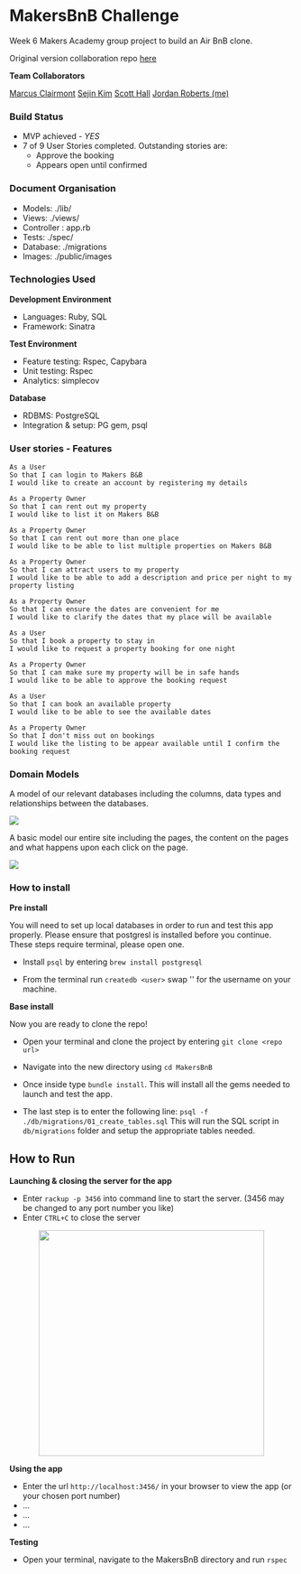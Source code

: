 MakersBnB Challenge
=================

Week 6 Makers Academy group project to build an Air BnB clone.

Original version collaboration repo <a href="https://github.com/Kintaro-Oe/MakersBnB">here</a>

__Team Collaborators__

<a href="https://github.com/Kintaro-Oe">Marcus Clairmont</a>
<a href="https://github.com/sejinkay">Sejin Kim</a>
<a href="https://github.com/HottScall">Scott Hall</a>
<a href="https://github.com/jordantroberts">Jordan Roberts (me)</a>

### Build Status  
* MVP achieved - *YES*
* 7 of 9 User Stories completed. Outstanding stories are:      
    - Approve the booking
    - Appears open until confirmed


### Document Organisation
* Models: ./lib/
* Views: ./views/
* Controller : app.rb
* Tests: ./spec/
* Database: ./migrations
* Images: ./public/images

### Technologies Used
__Development Environment__

* Languages: Ruby, SQL
* Framework: Sinatra  

__Test Environment__

* Feature testing: Rspec, Capybara
* Unit testing:  Rspec
* Analytics: simplecov

__Database__

* RDBMS: PostgreSQL
* Integration & setup: PG gem, psql

### User stories - Features
```
As a User
So that I can login to Makers B&B
I would like to create an account by registering my details

As a Property Owner
So that I can rent out my property
I would like to list it on Makers B&B

As a Property Owner
So that I can rent out more than one place
I would like to be able to list multiple properties on Makers B&B

As a Property Owner
So that I can attract users to my property
I would like to be able to add a description and price per night to my property listing

As a Property Owner
So that I can ensure the dates are convenient for me
I would like to clarify the dates that my place will be available

As a User
So that I book a property to stay in
I would like to request a property booking for one night

As a Property Owner
So that I can make sure my property will be in safe hands
I would like to be able to approve the booking request

As a User
So that I can book an available property
I would like to be able to see the available dates

As a Property Owner
So that I don't miss out on bookings
I would like the listing to be appear available until I confirm the booking request
```

### Domain Models

A model of our relevant databases including the columns, data types and relationships between the databases.

<img src="./public/images/database_model.png">

A basic model our entire site including the pages, the content on the pages and what happens upon each click on the page.

<img src="./public/images/Ruby_n_b_model.png">


### How to install
__Pre install__

You will need to set up local databases in order to run and test this app properly. Please ensure that postgresl is installed before you continue. These steps require terminal, please open one.

* Install `psql` by entering `brew install postgresql`

* From the terminal run `createdb <user>` swap '<user>' for the username on your machine.

__Base install__

Now you are ready to clone the repo!

 * Open your terminal and clone the project by entering `git clone <repo url>`

 * Navigate into the new directory using `cd MakersBnB`

 * Once inside type `bundle install`. This will install all the gems needed to launch and test the app.

 * The last step is to enter the following line:
 `psql -f ./db/migrations/01_create_tables.sql`
 This will run the SQL script in `db/migrations` folder and setup the appropriate tables needed.

## How to Run
__Launching & closing the server for the app__

* Enter `rackup -p 3456` into command line to start the server. (3456 may be changed to any port number you like)
* Enter `CTRL+C` to close the server

<div align="center">
    <img src="Screenshot.png" width="400px"</img>
</div>


__Using the app__

* Enter the url `http://localhost:3456/` in your browser to view the app (or your chosen port number)
* ...
* ...
* ...

__Testing__

* Open your terminal, navigate to the MakersBnB directory and run `rspec`
